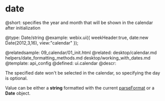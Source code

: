 date
=============

@short:
	specifies the year and month that will be shown in the calendar after initialization

@type: Date/string
@example:
webix.ui({
	weekHeader:true,
	date:new Date(2012,3,16),
	view:"calendar"
});

@relatedsample:
	09_calendar/01_init.html
@related: 
	desktop/calendar.md
    helpers/date_formatting_methods.md
    desktop/working_with_dates.md
@template:	api_config
@defined:	ui.calendar	
@descr:

The specified date won't be selected in the calendar, so specifying the day is optional.

Value can be either a **string** formatted with the current [parseFormat](api/i18n_parseformat_other.md) or a **Date** object.

